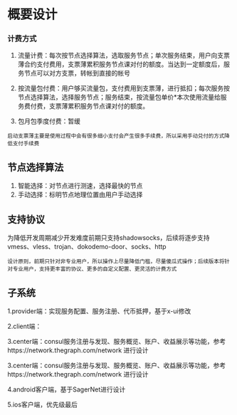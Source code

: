 # 概要设计

### 计费方式

1. 流量计费：每次按节点选择算法，选取服务节点；单次服务结束，用户向支票薄合约支付费用，支票薄累积服务节点课对付的额度。当达到一定额度后，服务节点可以对方支票，转帐到直接的帐号

2. 按流量包付费：用户够买流量包，支付费用到支票薄，进行抵扣；每次服务按节点选择算法，选择服务节点；服务结束，按流量包单价*本次使用流量给服务费付费，支票薄累积服务节点课对付的额度。

3. 包月包季度付费：暂缓

```
启动支票薄主要是使用过程中会有很多细小支付会产生很多手续费，所以采用手动兑付的方式降低支付手续费
```

## 节点选择算法

1. 智能选择：对节点进行测速，选择最快的节点
2. 手动选择：标明节点地理位置由用户手动选择
## 支持协议
为降低开发周期减少开发难度前期只支持shadowsocks，后续将逐步支持vmess、vless、trojan、dokodemo-door、socks、http

```
设计原则，前期只针对非专业用户，所以操作上尽量降低门槛，尽量傻瓜式操作；后续版本将针对专业用户，支持更丰富的协议、更多的自定义配置、更灵活的计费方式
```

## 子系统

1.provider端：实现服务配置、服务注册、代币抵押，基于x-ui修改

2.client端：

3.center端：consul服务注册与发现、服务概览、账户、收益展示等功能，参考https://network.thegraph.com/network 进行设计

3.center端：consul服务注册与发现、服务概览、账户、收益展示等功能，参考https://network.thegraph.com/network 进行设计

4.android客户端，基于SagerNet进行设计

5.ios客户端，优先级最后

